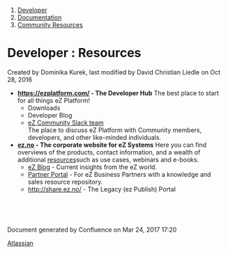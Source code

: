 1.  <span>[Developer](index.html)</span>
2.  <span>[Documentation](Documentation_31429504.html)</span>
3.  <span>[Community Resources](Community-Resources_31429530.html)</span>

<span id="title-text"> Developer : Resources </span>
====================================================

Created by <span class="author"> Dominika Kurek</span>, last modified by <span class="editor"> David Christian Liedle</span> on Oct 28, 2016

-   **<a href="https://ezplatform.com/" class="uri" class="external-link">https://ezplatform.com/</a> - The Developer Hub**
    The best place to start for all things eZ Platform!
    -   Downloads
    -   Developer Blog
    -   <a href="http://ez-community-on-slack.herokuapp.com/" class="external-link">eZ Community Slack team<br />
        </a>The place to discuss eZ Platform with Community members, developers, and other like-minded individuals.
-   **<a href="http://ez.no" class="external-link">ez.no</a> - The corporate website for eZ Systems**
    Here you can find overviews of the products, contact information, and a wealth of additional <a href="http://ez.no/Resources/" class="external-link">resources</a>such as use cases, webinars and e-books.
    -   <a href="http://ez.no/Blog" class="external-link">eZ Blog</a> - Current insights from the eZ world.
    -   <a href="http://ez.no/Partner-Portal" class="external-link">Partner Portal</a> - For eZ Business Partners with a knowledge and sales resource repository.
    -   <a href="http://share.ez.no/" class="uri" class="external-link">http://share.ez.no/</a> - The Legacy (ez Publish) Portal

 

 

Document generated by Confluence on Mar 24, 2017 17:20

[Atlassian](http://www.atlassian.com/)


